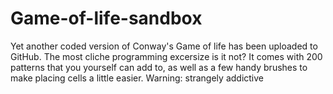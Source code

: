 # Game-of-life-sandbox
Yet another coded version of Conway's Game of life has been uploaded to GitHub. The most cliche programming excersize is it not? It comes with 200 patterns that you yourself can add to, as well as a few handy brushes to make placing cells a little easier. Warning: strangely addictive
